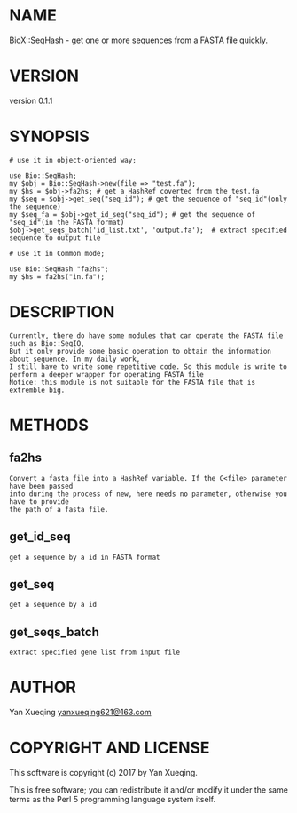 # NAME

BioX::SeqHash - get one or more sequences from a FASTA file quickly.

# VERSION

version 0.1.1

# SYNOPSIS

    # use it in object-oriented way;
    
    use Bio::SeqHash;
    my $obj = Bio::SeqHash->new(file => "test.fa");
    my $hs = $obj->fa2hs; # get a HashRef coverted from the test.fa
    my $seq = $obj->get_seq("seq_id"); # get the sequence of "seq_id"(only the sequence)
    my $seq_fa = $obj->get_id_seq("seq_id"); # get the sequence of "seq_id"(in the FASTA format)
    $obj->get_seqs_batch('id_list.txt', 'output.fa');  # extract specified sequence to output file

    # use it in Common mode;

    use Bio::SeqHash "fa2hs";
    my $hs = fa2hs("in.fa");

# DESCRIPTION

    Currently, there do have some modules that can operate the FASTA file such as Bio::SeqIO, 
    But it only provide some basic operation to obtain the information about sequence. In my daily work,
    I still have to write some repetitive code. So this module is write to perform a deeper wrapper for operating FASTA file
    Notice: this module is not suitable for the FASTA file that is extremble big.

# METHODS

## fa2hs

    Convert a fasta file into a HashRef variable. If the C<file> parameter have been passed
    into during the process of new, here needs no parameter, otherwise you have to provide
    the path of a fasta file.

## get\_id\_seq

    get a sequence by a id in FASTA format

## get\_seq

    get a sequence by a id

## get\_seqs\_batch

    extract specified gene list from input file

# AUTHOR

Yan Xueqing <yanxueqing621@163.com>

# COPYRIGHT AND LICENSE

This software is copyright (c) 2017 by Yan Xueqing.

This is free software; you can redistribute it and/or modify it under
the same terms as the Perl 5 programming language system itself.

